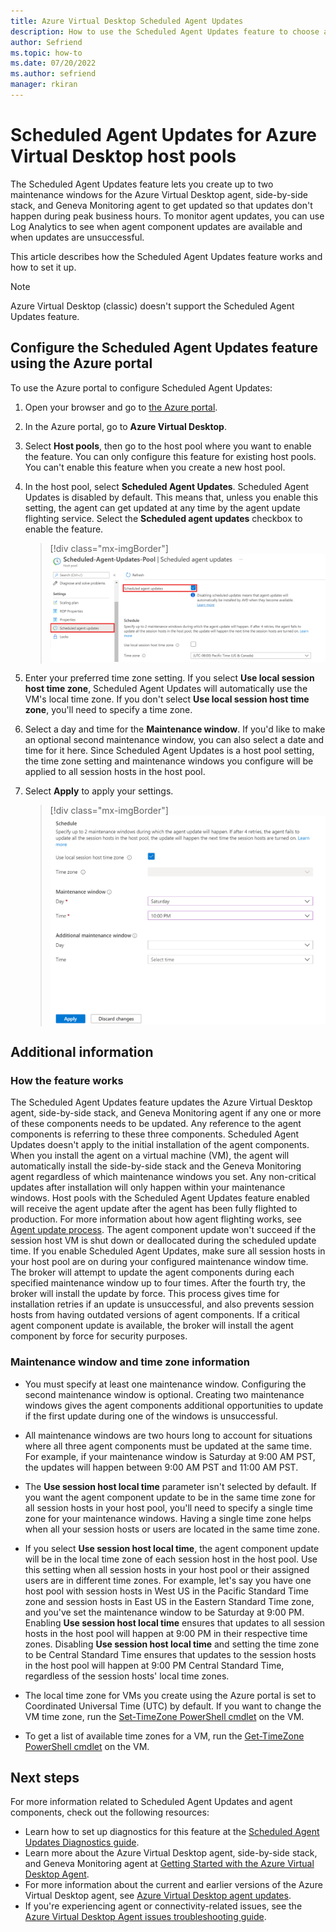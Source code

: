 ```yaml
---
title: Azure Virtual Desktop Scheduled Agent Updates
description: How to use the Scheduled Agent Updates feature to choose a date and time to update your Azure Virtual Desktop agent components.
author: Sefriend
ms.topic: how-to
ms.date: 07/20/2022
ms.author: sefriend
manager: rkiran
---
```

# Scheduled Agent Updates for Azure Virtual Desktop host pools

The Scheduled Agent Updates feature lets you create up to two maintenance windows for the Azure Virtual Desktop agent, side-by-side stack, and Geneva Monitoring agent to get updated so that updates don't happen during peak business hours. To monitor agent updates, you can use Log Analytics to see when agent component updates are available and when updates are unsuccessful.

This article describes how the Scheduled Agent Updates feature works and how to set it up.

>[!NOTE]
> Azure Virtual Desktop (classic) doesn't support the Scheduled Agent Updates feature.

## Configure the Scheduled Agent Updates feature using the Azure portal

To use the Azure portal to configure Scheduled Agent Updates:

1. Open your browser and go to [the Azure portal](https://portal.azure.com).

2. In the Azure portal, go to **Azure Virtual Desktop**.

3. Select **Host pools**, then go to the host pool where you want to enable the feature. You can only configure this feature for existing host pools. You can't enable this feature when you create a new host pool.

4. In the host pool, select **Scheduled Agent Updates**. Scheduled Agent Updates is disabled by default. This means that, unless you enable this setting, the agent can get updated at any time by the agent update flighting service. Select the **Scheduled agent updates** checkbox to enable the feature.

    > [!div class="mx-imgBorder"]
    > ![A screenshot showing the Scheduled Agent Updates options in the host pool table of contents and the checkbox for enabling Scheduled Agent Updates. Both are selected and highlighted with a red border.](media/agent-update-1.png)

5. Enter your preferred time zone setting. If you select **Use local session host time zone**, Scheduled Agent Updates will automatically use the VM's local time zone. If you don't select **Use local session host time zone**, you'll need to specify a time zone.

6. Select a day and time for the **Maintenance window**. If you'd like to make an optional second maintenance window, you can also select a date and time for it here. Since Scheduled Agent Updates is a host pool setting, the time zone setting and maintenance windows you configure will be applied to all session hosts in the host pool.

7. Select **Apply** to apply your settings.

    > [!div class="mx-imgBorder"]
    > ![A screenshot showing the Scheduled Agent Updates schedule options.](media/agent-update-2.png)

## Additional information

### How the feature works

The Scheduled Agent Updates feature updates the Azure Virtual Desktop agent, side-by-side stack, and Geneva Monitoring agent if any one or more of these components needs to be updated. Any reference to the agent components is referring to these three components. Scheduled Agent Updates doesn't apply to the initial installation of the agent components. When you install the agent on a virtual machine (VM), the agent will automatically install the side-by-side stack and the Geneva Monitoring agent regardless of which maintenance windows you set. Any non-critical updates after installation will only happen within your maintenance windows. Host pools with the Scheduled Agent Updates feature enabled will receive the agent update after the agent has been fully flighted to production. For more information about how agent flighting works, see [Agent update process](agent-overview.md#agent-update-process).
The agent component update won't succeed if the session host VM is shut down or deallocated during the scheduled update time. If you enable Scheduled Agent Updates, make sure all session hosts in your host pool are on during your configured maintenance window time. The broker will attempt to update the agent components during each specified maintenance window up to four times. After the fourth try, the broker will install the update by force. This process gives time for installation retries if an update is unsuccessful, and also prevents session hosts from having outdated versions of agent components. If a critical agent component update is available, the broker will install the agent component by force for security purposes.

### Maintenance window and time zone information

- You must specify at least one maintenance window. Configuring the second maintenance window is optional. Creating two maintenance windows gives the agent components additional opportunities to update if the first update during one of the windows is unsuccessful.

- All maintenance windows are two hours long to account for situations where all three agent components must be updated at the same time. For example, if your maintenance window is Saturday at 9:00 AM PST, the updates will happen between 9:00 AM PST and 11:00 AM PST.

- The **Use session host local time** parameter isn't selected by default. If you want the agent component update to be in the same time zone for all session hosts in your host pool, you'll need to specify a single time zone for your maintenance windows. Having a single time zone helps when all your session hosts or users are located in the same time zone.

- If you select **Use session host local time**, the agent component update will be in the local time zone of each session host in the host pool. Use this setting when all session hosts in your host pool or their assigned users are in different time zones. For example, let's say you have one host pool with session hosts in West US in the Pacific Standard Time zone and session hosts in East US in the Eastern Standard Time zone, and you've set the maintenance window to be Saturday at 9:00 PM. Enabling **Use session host local time** ensures that updates to all session hosts in the host pool will happen at 9:00 PM in their respective time zones. Disabling **Use session host local time** and setting the time zone to be Central Standard Time ensures that updates to the session hosts in the host pool will happen at 9:00 PM Central Standard Time, regardless of the session hosts' local time zones.

- The local time zone for VMs you create using the Azure portal is set to Coordinated Universal Time (UTC) by default. If you want to change the VM time zone, run the [Set-TimeZone PowerShell cmdlet](/powershell/module/microsoft.powershell.management/set-timezone) on the VM.

- To get a list of available time zones for a VM, run the [Get-TimeZone PowerShell cmdlet](/powershell/module/microsoft.powershell.management/get-timezone) on the VM.

## Next steps

For more information related to Scheduled Agent Updates and agent components, check out the following resources:

- Learn how to set up diagnostics for this feature at the [Scheduled Agent Updates Diagnostics guide](agent-updates-diagnostics.md).
- Learn more about the Azure Virtual Desktop agent, side-by-side stack, and Geneva Monitoring agent at [Getting Started with the Azure Virtual Desktop Agent](agent-overview.md).
- For more information about the current and earlier versions of the Azure Virtual Desktop agent, see [Azure Virtual Desktop agent updates](whats-new-agent.md).
- If you're experiencing agent or connectivity-related issues, see the [Azure Virtual Desktop Agent issues troubleshooting guide](troubleshoot-agent.md).
